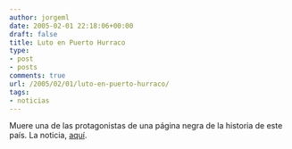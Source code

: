 ```yaml
---
author: jorgeml
date: 2005-02-01 22:18:06+00:00
draft: false
title: Luto en Puerto Hurraco
type: 
- post
- posts
comments: true
url: /2005/02/01/luto-en-puerto-hurraco/
tags:
- noticias
---
```


Muere una de las protagonistas de una página negra de la historia de este país. La noticia, [aquí](http://www.elmundo.es/elmundo/2005/02/01/obituarios/1107257967.html).
